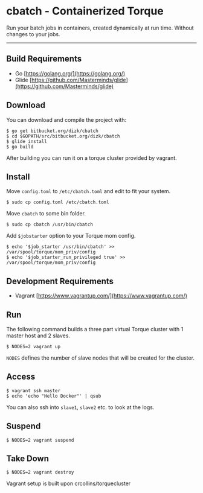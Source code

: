 cbatch - Containerized Torque
================
Run your batch jobs in containers, created dynamically at run time. Without changes to your jobs.

________________________________________________________________________________
Build Requirements
----------------------

- Go [https://golang.org/](https://golang.org/)
- Glide [https://github.com/Masterminds/glide](https://github.com/Masterminds/glide)

Download
--------
You can download and compile the project with:

	$ go get bitbucket.org/dizk/cbatch
	$ cd $GOPATH/src/bitbucket.org/dizk/cbatch
    $ glide install
	$ go build

After building you can run it on a torque cluster provided by vagrant.

Install
-------
Move `config.toml` to `/etc/cbatch.toml` and edit to fit your system.

    $ sudo cp config.toml /etc/cbatch.toml

Move `cbatch` to some bin folder.

    $ sudo cp cbatch /usr/bin/cbatch

Add `$jobstarter` option to your Torque mom config.

    $ echo '$job_starter /usr/bin/cbatch' >> /var/spool/torque/mom_priv/config
    $ echo '$job_starter_run_privileged true' >> /var/spool/torque/mom_priv/config


Development Requirements
-------------------------
- Vagrant [https://www.vagrantup.com/](https://www.vagrantup.com/)

Run
-----
The following command builds a three part virtual Torque cluster with 1 master host and 2 slaves.

	$ NODES=2 vagrant up

`NODES` defines the number of slave nodes that will be created for the cluster.

Access
------
	$ vagrant ssh master
	$ echo 'echo "Hello Docker"' | qsub

You can also ssh into `slave1`, `slave2` etc. to look at the logs.  


Suspend
-------
	$ NODES=2 vagrant suspend

Take Down
---------
	$ NODES=2 vagrant destroy


Vagrant setup is built upon crcollins/torquecluster

